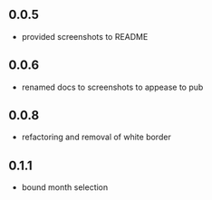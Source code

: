 ## 0.0.5
- provided screenshots to README
## 0.0.6
- renamed docs to screenshots to appease to pub
## 0.0.8
- refactoring and removal of white border 
## 0.1.1
- bound month selection